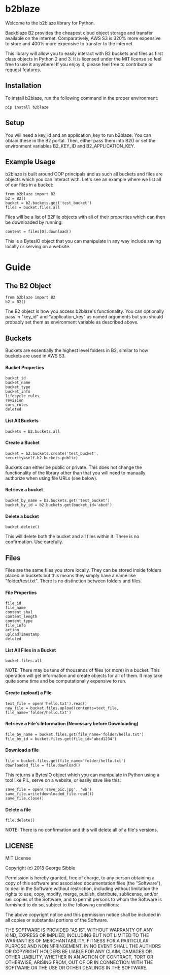 # b2blaze

Welcome to the b2blaze library for Python.

Backblaze B2 provides the cheapest cloud object storage and transfer available on the internet. Comparatively, AWS S3 is 320% more expensive to store and 400% more expensive to transfer to the internet.

This library will allow you to easily interact with B2 buckets and files as first class objects in Python 2 and 3. It is licensed under the MIT license so feel free to use it anywhere! If you enjoy it, please feel free to contribute or request features.

## Installation

To install b2blaze, run the following command in the proper environment:

```
pip install b2blaze
```

## Setup

You will need a key_id and an application_key to run b2blaze. You can obtain these in the B2 portal. Then, either pass them into B2() or set the environment variables B2_KEY_ID and B2_APPLICATION_KEY.

## Example Usage

b2blaze is built around OOP principals and as such all buckets and files are objects which you can interact with. Let's see an example where we list all of our files in a bucket:

```
from b2blaze import B2
b2 = B2()
bucket = b2.buckets.get('test_bucket')
files = bucket.files.all
```

Files will be a list of B2File objects with all of their properties which can then be downloaded by running:

```
content = files[0].download()
```

This is a BytesIO object that you can manipulate in any way include saving locally or serving on a website.

# Guide

## The B2 Object

```angular2html
from b2blaze import B2
b2 = B2()
```
The B2 object is how you access b2blaze's functionality. You can optionally pass in "key_id" and "application_key" as named arguments but you should probably set them as environment variable as described above.

## Buckets

Buckets are essentially the highest level folders in B2, similar to how buckets are used in AWS S3.

#### Bucket Properties

```angular2html
bucket_id
bucket_name
bucket_type
bucket_info
lifecycle_rules
revision
cors_rules
deleted
```

#### List All Buckets

```angular2html
buckets = b2.buckets.all
```

#### Create a Bucket

```angular2html
bucket = b2.buckets.create('test_bucket', security=self.b2.buckets.public)
```

Buckets can either be public or private. This does not change the functionality of the library other than that you will need to manually authorize when using file URLs (see below).

#### Retrieve a bucket

```angular2html
bucket_by_name = b2.buckets.get('test_bucket')
bucket_by_id = b2.buckets.get(bucket_id='abcd')
```

#### Delete a bucket

```angular2html
bucket.delete()
```

This will delete both the bucket and all files within it. There is no confirmation. Use carefully.

## Files

Files are the same files you store locally. They can be stored inside folders placed in buckets but this means they simply have a name like "folder/test.txt". There is no distinction between folders and files.

#### File Properties

```angular2html
file_id
file_name
content_sha1
content_length
content_type
file_info
action
uploadTimestamp
deleted
```

#### List All Files in a Bucket

```angular2html
bucket.files.all
```

NOTE: There may be tens of thousands of files (or more) in a bucket. This operation will get information and create objects for all of them. It may take quite some time and be computationally expensive to run.

#### Create (upload) a File

```angular2html
text_file = open('hello.txt').read()
new_file = bucket.files.upload(contents=text_file, file_name='folder/hello.txt')
```

#### Retrieve a File's Information (Necessary before Downloading)

```angular2html
file_by_name = bucket.files.get(file_name='folder/hello.txt')
file_by_id = bucket.files.get(file_id='abcd1234')
```

#### Download a file

````angular2html
file = bucket.files.get(file_name='folder/hello.txt')
downloaded_file = file.download()
````

This returns a BytesIO object which you can manipulate in Python using a tool like PIL, serve on a website, or easily save like this:

```angular2html
save_file = open('save_pic.jpg', 'wb')
save_file.write(downloaded_file.read())
save_file.close()
```

#### Delete a file

```angular2html
file.delete()
```

NOTE: There is no confirmation and this will delete all of a file's versions.

## LICENSE

MIT License

Copyright (c) 2018 George Sibble

Permission is hereby granted, free of charge, to any person obtaining a copy
of this software and associated documentation files (the "Software"), to deal
in the Software without restriction, including without limitation the rights
to use, copy, modify, merge, publish, distribute, sublicense, and/or sell
copies of the Software, and to permit persons to whom the Software is
furnished to do so, subject to the following conditions:

The above copyright notice and this permission notice shall be included in all
copies or substantial portions of the Software.

THE SOFTWARE IS PROVIDED "AS IS", WITHOUT WARRANTY OF ANY KIND, EXPRESS OR
IMPLIED, INCLUDING BUT NOT LIMITED TO THE WARRANTIES OF MERCHANTABILITY,
FITNESS FOR A PARTICULAR PURPOSE AND NONINFRINGEMENT. IN NO EVENT SHALL THE
AUTHORS OR COPYRIGHT HOLDERS BE LIABLE FOR ANY CLAIM, DAMAGES OR OTHER
LIABILITY, WHETHER IN AN ACTION OF CONTRACT, TORT OR OTHERWISE, ARISING FROM,
OUT OF OR IN CONNECTION WITH THE SOFTWARE OR THE USE OR OTHER DEALINGS IN THE
SOFTWARE.

